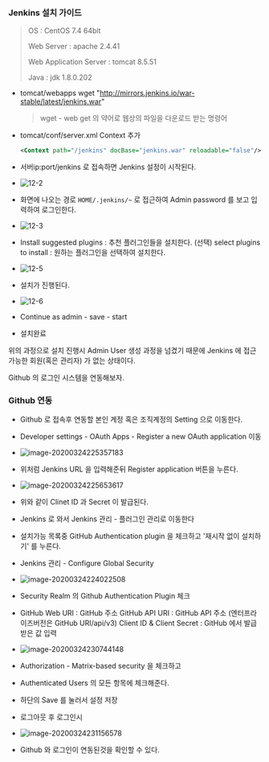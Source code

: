 ### Jenkins 설치 가이드

>OS : CentOS 7.4 64bit
>
>Web Server : apache 2.4.41
>
>Web Application Server : tomcat 8.5.51
>
>Java : jdk 1.8.0.202



- tomcat/webapps
  wget "http://mirrors.jenkins.io/war-stable/latest/jenkins.war"

  > wget - web get 의 약어로 웹상의 파일을 다운로드 받는 명령어

- tomcat/conf/server.xml
  Context 추가

  ```xml
  <Context path="/jenkins" docBase="jenkins.war" reloadable="false"/>
  ```

- 서버ip:port/jenkins 로 접속하면 Jenkins 설정이 시작된다.
- ![12-2](https://github.com/vksakr/study/blob/master/image/jenkins/1.png)
- 화면에 나오는 경로 `HOME/.jenkins/~` 로 접근하여 Admin password 를 보고 입력하여 로그인한다.
- ![12-3](https://github.com/vksakr/study/blob/master/image/jenkins/2.png)
- Install suggested plugins : 추천 플러그인들을 설치한다. (선택)
  select plugins to install : 원하는 플러그인을 선택하여 설치한다.
- ![12-5](https://github.com/vksakr/study/blob/master/image/jenkins/3.png)
- 설치가 진행된다.
- ![12-6](https://github.com/vksakr/study/blob/master/image/jenkins/4.png)
- Continue as admin - save - start
- 설치완료

위의 과정으로 설치 진행시 Admin User 생성 과정을 넘겼기 때문에 Jenkins 에 접근 가능한 회원(혹은 관리자) 가 없는 상태이다.

Github 의 로그인 시스템을 연동해보자.



### Github 연동

- Github 로 접속후 연동할 본인 계정 혹은 조직계정의 Setting 으로 이동한다.
- Developer settings - OAuth Apps - Register a new OAuth application 이동
- ![image-20200324225357183](https://github.com/vksakr/study/blob/master/image/jenkins/6.png)
- 위처럼 Jenkins URL 을 입력해준뒤 Register application 버튼을 누른다.
- ![image-20200324225653617](https://github.com/vksakr/study/blob/master/image/jenkins/7.png) 
- 위와 같이 Clinet ID 과 Secret 이 발급된다.
- Jenkins 로 와서 Jenkins 관리 - 플러그인 관리로 이동한다
- 설치가능 목록중 GitHub Authentication plugin 을 체크하고 '재시작 없이 설치하기' 를 누른다.
- Jenkins 관리 - Configure Global Security
- ![image-20200324224022508](https://github.com/vksakr/study/blob/master/image/jenkins/5.png)

- Security Realm 의 Github Authentication Plugin 체크
- GitHub Web URI : GitHub 주소
  GitHub API URI : GitHub API 주소 (엔터프라이즈버전은 GitHub URI/api/v3)
  Client ID & Client Secret : GitHub 에서 발급받은 값 입력
- ![image-20200324230744148](https://github.com/vksakr/study/blob/master/image/jenkins/8.png)

- Authorization - Matrix-based security 을 체크하고
- Authenticated Users 의 모든 항목에 체크해준다.
- 하단의 Save 를 눌러서 설정 저장
- 로그아웃 후 로그인시
- ![image-20200324231156578](https://github.com/vksakr/study/blob/master/image/jenkins/9.png) 
- Github 와 로그인이 연동된것을 확인할 수 있다.
